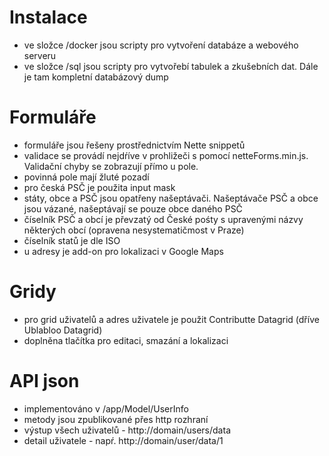 Instalace
=========
- ve složce /docker jsou scripty pro vytvoření databáze a webového serveru
- ve složce /sql jsou scripty pro vytvořebí tabulek a zkušebních dat. Dále je tam kompletní databázový dump

Formuláře
=========
- formuláře jsou řešeny prostřednictvím Nette snippetů
- validace se provádí nejdŕíve v prohližeči s pomocí netteForms.min.js. Validační chyby se zobrazují přímo u pole.
- povinná pole mají žluté pozadí  
- pro česká PSČ je použita input mask
- státy, obce a PSČ jsou opatřeny našeptávači. Našeptávače PSČ a obce jsou vázané, našeptávají se pouze obce daného PSČ
- číselník PSČ a obcí je převzatý od České pośty s upravenými názvy některých obcí (opravena nesystematičmost v Praze)
- číselník statů je dle ISO  
- u adresy je add-on pro lokalizaci v Google Maps

Gridy
=====
- pro grid uživatelů a adres uživatele je použit Contributte Datagrid (dříve Ublabloo Datagrid)
- doplněna tlačítka pro editaci, smazání a lokalizaci

API json
=========
- implementováno v /app/Model/UserInfo
- metody jsou zpublikované přes http rozhraní  
- výstup všech uživatelů - http://domain/users/data
- detail uživatele - napŕ. http://domain/user/data/1
